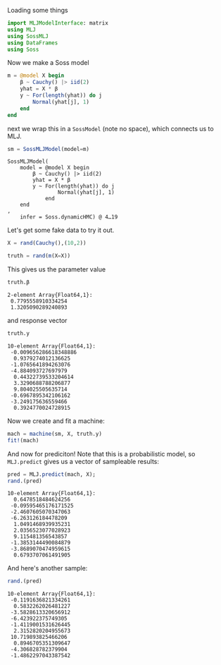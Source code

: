 Loading some things

````julia
import MLJModelInterface: matrix
using MLJ
using SossMLJ
using DataFrames
using Soss
````





Now we make a Soss model

````julia
m = @model X begin
    β ~ Cauchy() |> iid(2)
    yhat = X * β
    y ~ For(length(yhat)) do j
        Normal(yhat[j], 1)
    end
end
````





next we wrap this in a `SossModel` (note no space), which connects us to MLJ.

````julia
sm = SossMLJModel(model=m)
````


````
SossMLJModel(
    model = @model X begin
        β ~ Cauchy() |> iid(2)
        yhat = X * β
        y ~ For(length(yhat)) do j
                Normal(yhat[j], 1)
            end
    end
,
    infer = Soss.dynamicHMC) @ 4…19
````





Let's get some fake data to try it out.

````julia
X = rand(Cauchy(),(10,2))

truth = rand(m(X=X))
````





This gives us the parameter value

````julia
truth.β
````


````
2-element Array{Float64,1}:
 0.7795558910334254
 1.3205090289240893
````





and response vector

````julia
truth.y
````


````
10-element Array{Float64,1}:
 -0.009656286618348886
  0.9379274012136625
 -1.0765641894263076
 -4.884093727697979
  0.44322739533204614
  3.3290688788206877
  9.804025505635714
 -0.6967895342106162
 -3.249175636559466
  0.3924770024728915
````





Now we create and fit a machine:

````julia
mach = machine(sm, X, truth.y)
fit!(mach)
````





And now for prediciton! Note that this is a probabilistic model, so `MLJ.predict` gives us a vector of sampleable results:

````julia
pred = MLJ.predict(mach, X);
rand.(pred)
````


````
10-element Array{Float64,1}:
  0.6478518484624256
 -0.09595465176171525
 -2.4607605070347063
 -6.263126184478209
  1.0491468939935231
  2.0356523077028923
  9.115481356543857
 -1.3853144490084879
 -3.8689070474959615
  0.6793707061491905
````





And here's another sample:

````julia
rand.(pred)
````


````
10-element Array{Float64,1}:
 -0.1191636821334261
  0.5832262026481227
 -3.5828613320656912
 -6.423922375749305
 -1.4119001531626445
  2.3152820204955673
 10.719893825466206
  0.8946705351309647
 -4.306828782379904
 -1.4862297043387542
````


